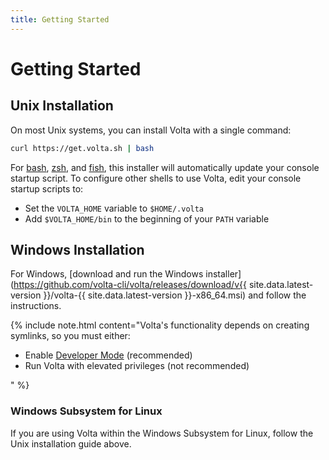 ```yaml
---
title: Getting Started
---
```


# Getting Started

## Unix Installation

On most Unix systems, you can install Volta with a single command:

```bash
curl https://get.volta.sh | bash
```

For [bash](https://www.gnu.org/software/bash/), [zsh](https://www.zsh.org/), and [fish](http://fishshell.com/), this installer will automatically update your console startup script. To configure other shells to use Volta, edit your console startup scripts to:
- Set the `VOLTA_HOME` variable to `$HOME/.volta`
- Add `$VOLTA_HOME/bin` to the beginning of your `PATH` variable

## Windows Installation

For Windows, [download and run the Windows installer](https://github.com/volta-cli/volta/releases/download/v{{ site.data.latest-version }}/volta-{{ site.data.latest-version }}-x86_64.msi) and follow the instructions.

{% include note.html content="Volta's functionality depends on creating symlinks, so you must either:
<ul>
    <li>Enable <a href=\"https://docs.microsoft.com/en-us/windows/uwp/get-started/enable-your-device-for-development#accessing-settings-for-developers\" target=\"_blank\" noreferrer noopener>Developer Mode</a> (recommended)</li>
    <li>Run Volta with elevated privileges (not recommended)</li>
</ul>" %}

### Windows Subsystem for Linux

If you are using Volta within the Windows Subsystem for Linux, follow the Unix installation guide above.
